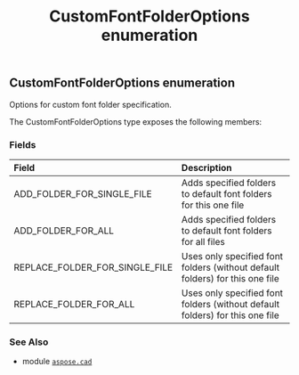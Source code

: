 ﻿---
title: CustomFontFolderOptions enumeration
second_title: Aspose.CAD for Python via .NET API References
description: 
type: docs
weight: 680
url: /python-net/aspose.cad/customfontfolderoptions/
is_root: false
---

## CustomFontFolderOptions enumeration

Options for custom font folder specification.



The CustomFontFolderOptions type exposes the following members:

### Fields
| Field | Description |
| :- | :- |
| ADD_FOLDER_FOR_SINGLE_FILE | Adds specified folders to default font folders for this one file |
| ADD_FOLDER_FOR_ALL | Adds specified folders to default font folders for all files |
| REPLACE_FOLDER_FOR_SINGLE_FILE | Uses only specified font folders (without default folders) for this one file |
| REPLACE_FOLDER_FOR_ALL | Uses only specified font folders (without default folders) for this one file |



### See Also
* module [`aspose.cad`](..)
